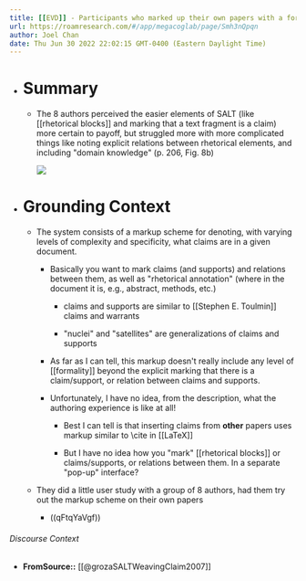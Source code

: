 ```yaml
---
title: [[EVD]] - Participants who marked up their own papers with a formal semantic scheme self-reported that formally marking rhetorical relations between claims seemed less clear in terms of payoff compared to formally making claims - [[@grozaSALTWeavingClaim2007]]
url: https://roamresearch.com/#/app/megacoglab/page/Smh3nQpqn
author: Joel Chan
date: Thu Jun 30 2022 22:02:15 GMT-0400 (Eastern Daylight Time)
---
```


- # Summary

    - The 8 authors perceived the easier elements of SALT (like [[rhetorical blocks]] and marking that a text fragment is a claim) more certain to payoff, but struggled more with more complicated things like noting explicit relations between rhetorical elements, and including "domain knowledge" (p. 206, Fig. 8b)

        ![](https://firebasestorage.googleapis.com/v0/b/firescript-577a2.appspot.com/o/imgs%2Fapp%2Fmegacoglab%2FYWPWHQS0EE.png?alt=media&token=00320f87-4c4d-4a08-bae5-da7a4031554c)
- # Grounding Context

    - The system consists of a markup scheme for denoting, with varying levels of complexity and specificity, what claims are in a given document.

        - Basically you want to mark claims (and supports) and relations between them, as well as "rhetorical annotation" (where in the document it is, e.g., abstract, methods, etc.)

            - claims and supports are similar to [[Stephen E. Toulmin]] claims and warrants

            - "nuclei" and "satellites" are generalizations of claims and supports

        - As far as I can tell, this markup doesn't really include any level of [[formality]] beyond the explicit marking that there is a claim/support, or relation between claims and supports.

        - Unfortunately, I have no idea, from the description, what the authoring experience is like at all!

            - Best I can tell is that inserting claims from __other__ papers uses markup similar to \cite in [[LaTeX]]

            - But I have no idea how you "mark" [[rhetorical blocks]] or claims/supports, or relations between them. In a separate "pop-up" interface?

    - They did a little user study with a group of 8 authors, had them try out the markup scheme on their own papers

        - ((qFtqYaVgf))

###### Discourse Context

- **FromSource::** [[@grozaSALTWeavingClaim2007]]
